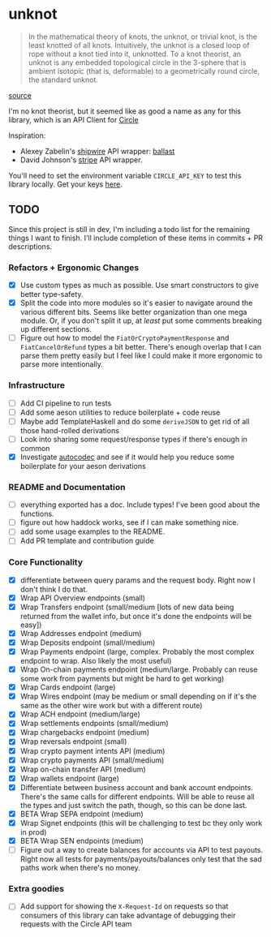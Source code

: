 # unknot

> In the mathematical theory of knots, the unknot, or trivial knot, is the least knotted of all knots. Intuitively, the unknot is a closed loop of rope without a knot tied into it, unknotted. To a knot theorist, an unknot is any embedded topological circle in the 3-sphere that is ambient isotopic (that is, deformable) to a geometrically round circle, the standard unknot.

[source](https://en.wikipedia.org/wiki/Unknot)

I'm no knot theorist, but it seemed like as good a name as any for this library, which is an API Client for [Circle](https://developers.circle.com/)

Inspiration:

* Alexey Zabelin's [shipwire](https://www.shipwire.com/) API wrapper: [ballast](https://github.com/alexeyzab/ballast)
* David Johnson's [stripe](https://github.com/dmjio/stripe) API wrapper.

You'll need to set the environment variable `CIRCLE_API_KEY` to test this library locally.  Get your keys [here](https://developers.circle.com/docs/api-keys).

## TODO

Since this project is still in dev, I'm including a todo list for the remaining things I want to finish.  I'll include completion of these items in commits + PR descriptions.

### Refactors + Ergonomic Changes

- [x] Use custom types as much as possible.  Use smart constructors to give better type-safety.
- [x] Split the code into more modules so it's easier to navigate around the various different bits.  Seems like better organization than one mega module.  Or, if you don't split it up, at _least_ put some comments breaking up different sections.
- [ ] Figure out how to model the `FiatOrCryptoPaymentResponse` and `FiatCancelOrRefund` types a bit better.  There's enough overlap that I can parse them pretty easily but I feel like I could make it more ergonomic to parse more intentionally.

### Infrastructure

- [ ] Add CI pipeline to run tests
- [ ] Add some aeson utilities to reduce boilerplate + code reuse
- [ ] Maybe add TemplateHaskell and do some `deriveJSON` to get rid of all those hand-rolled derivations
- [ ] Look into sharing some request/response types if there's enough in common
- [x] Investigate [autocodec](https://github.com/NorfairKing/autodocodec#readme) and see if it would help you reduce some boilerplate for your aeson derivations

### README and Documentation

- [ ] everything exported has a doc.  Include types!  I've been good about the functions.
- [ ] figure out how haddock works, see if I can make something nice.
- [ ] add some usage examples to the README.
- [ ] Add PR template and contribution guide

### Core Functionality

- [x] differentiate between query params and the request body.  Right now I don't think I do that.
- [x] Wrap API Overview endpoints (small)
- [x] Wrap Transfers endpoint (small/medium [lots of new data being returned from the wallet info, but once it's done the endpoints will be easy])
- [x] Wrap Addresses endpoint (medium)
- [x] Wrap Deposits endpoint (small/medium)
- [x] Wrap Payments endpoint (large, complex.  Probably the most complex endpoint to wrap.  Also likely the most useful)
- [x] Wrap On-chain payments endpoint (medium/large.  Probably can reuse some work from payments but might be hard to get working)
- [x] Wrap Cards endpoint (large)
- [x] Wrap Wires endpoint (may be medium or small depending on if it's the same as the other wire work but with a different route)
- [x] Wrap ACH endpoint (medium/large)
- [x] Wrap settlements endpoints (small/medium)
- [x] Wrap chargebacks endpoint (medium)
- [x] Wrap reversals endpoint (small)
- [x] Wrap crypto payment intents API (medium)
- [x] Wrap crypto payments API (small/medium)
- [x] Wrap on-chain transfer API (medium)
- [x] Wrap wallets endpoint (large)
- [x] Differentiate between business account and bank account endpoints.  There's the same calls for different endpoints.  Will be able to reuse all the types and just switch the path, though, so this can be done last.
- [x] BETA Wrap SEPA endpoint (medium)
- [x] Wrap Signet endpoints (this will be challenging to test bc they only work in prod)
- [x] BETA Wrap SEN endpoints (medium)
- [ ] Figure out a way to create balances for accounts via API to test payouts.  Right now all tests for payments/payouts/balances only test that the sad paths work when there's no money.

### Extra goodies

- [ ] Add support for showing the `X-Request-Id` on requests so that consumers of this library can take advantage of debugging their requests with the Circle API team
